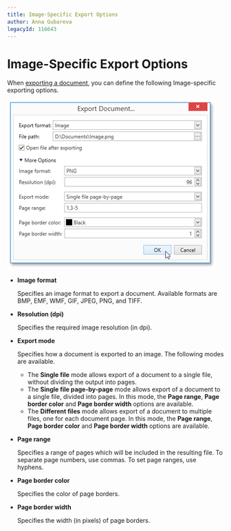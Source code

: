 ```yaml
---
title: Image-Specific Export Options
author: Anna Gubareva
legacyId: 116643
---
```

# Image-Specific Export Options
When [exporting a document](exporting.md), you can define the following Image-specific exporting options.

![EUD_WpfPrintPreview_ImageExportOptions](../../../../images/img124166.png)
* **Image format**
	
	Specifies an image format to export a document. Available formats are BMP, EMF, WMF, GIF, JPEG, PNG, and TIFF.
* **Resolution (dpi)**
	
	Specifies the required image resolution (in dpi).
* **Export mode**
	
	Specifies how a document is exported to an image. The following modes are available.
	* The **Single file** mode allows export of a document to a single file, without dividing the output into pages.
	* The **Single file page-by-page** mode allows export of a document to a single file, divided into pages. In this mode, the **Page range**, **Page border color** and **Page border width** options are available.
	* The **Different files** mode allows export of a document to multiple files, one for each document page. In this mode, the **Page range**, **Page border color** and **Page border width** options are available.
* **Page range**
	
	Specifies a range of pages which will be included in the resulting file. To separate page numbers, use commas. To set page ranges, use hyphens.
* **Page border color**
	
	Specifies the color of page borders.
* **Page border width**
	
	Specifies the width (in pixels) of page borders.